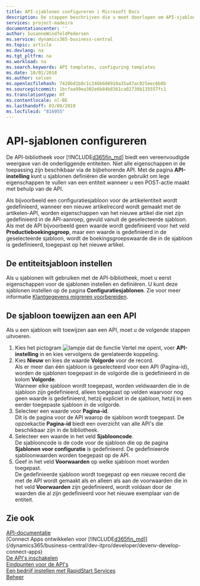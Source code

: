 ```yaml
---
title: API-sjablonen configureren | Microsoft Docs
description: De stappen beschrijven die u moet doorlopen om API-sjablonen te configureren voor Dynamics 365 Business Central.
services: project-madeira
documentationcenter: ''
author: SusanneWindfeldPedersen
ms.service: dynamics365-business-central
ms.topic: article
ms.devlang: na
ms.tgt_pltfrm: na
ms.workload: na
ms.search.keywords: API templates, configuring templates
ms.date: 10/01/2018
ms.author: solsen
ms.openlocfilehash: 7420bd1b8c1c246b608910a35a47ac025eec6b8b
ms.sourcegitcommit: 1bcfaa99ea302e6b84b8361ca02730b135557fc1
ms.translationtype: HT
ms.contentlocale: nl-BE
ms.lasthandoff: 03/08/2019
ms.locfileid: "816955"
---
```

# <a name="configuring-api-templates"></a>API-sjablonen configureren
De API-bibliotheek voor [!INCLUDE[d365fin_md](includes/d365fin_md.md)] biedt een vereenvoudigde weergave van de onderliggende entiteiten. Niet alle eigenschappen in de toepassing zijn beschikbaar via de bijbehorende API. Met de pagina **API-instelling** kunt u sjablonen definiëren die worden gebruikt om lege eigenschappen te vullen van een entiteit wanneer u een POST-actie maakt met behulp van de API. 

Als bijvoorbeeld een configuratiesjabloon voor de artikelentiteit wordt gedefinieerd, wanneer een nieuwe artikelrecord wordt gemaakt met de artikelen-API, worden eigenschappen van het nieuwe artikel die niet zijn gedefinieerd in de API-aanroep, gevuld vanuit de geselecteerde sjabloon. Als met de API bijvoorbeeld geen waarde wordt gedefinieerd voor het veld **Productieboekingsgroep**, maar een waarde is gedefinieerd in de geselecteerde sjabloon, wordt de boekingsgroepswaarde die in de sjabloon is gedefinieerd, toegepast op het nieuwe artikel. 

## <a name="setting-up-the-entity-template"></a>De entiteitsjabloon instellen
Als u sjablonen wilt gebruiken met de API-bibliotheek, moet u eerst eigenschappen voor de sjablonen instellen en definiëren. U kunt deze sjablonen instellen op de pagina **Configuratiesjablonen**. Zie voor meer informatie [Klantgegevens migreren voorbereiden](admin-use-templates-to-prepare-customer-data-for-migration.md). 

## <a name="assign-the-template-to-an-api"></a>De sjabloon toewijzen aan een API

Als u een sjabloon wilt toewijzen aan een API, moet u de volgende stappen uitvoeren.

1. Kies het pictogram ![lampje dat de functie Vertel me opent](media/ui-search/search_small.png "Vertel me wat u wilt doen"), voer **API-instelling** in en kies vervolgens de gerelateerde koppeling.
2. Kies **Nieuw** en kies de waarde **Volgorde** voor de record.  
Als er meer dan één sjabloon is geselecteerd voor een API (Pagina-id), worden de sjablonen toegepast in de volgorde die is gedefinieerd in de kolom **Volgorde**.   
Wanneer elke sjabloon wordt toegepast, worden veldwaarden die in de sjabloon zijn gedefinieerd, alleen toegepast op velden waarvoor nog geen waarde is gedefinieerd, hetzij expliciet in de sjabloon, hetzij in een eerder toegepaste sjabloon in de volgorde. 
3. Selecteer een waarde voor **Pagina-id**.  
Dit is de pagina voor de API waarop de sjabloon wordt toegepast. De opzoekactie **Pagina-id** biedt een overzicht van alle API's die beschikbaar zijn in de bibliotheek.
4. Selecteer een waarde in het veld **Sjablooncode**.  
De sjablooncode is de code voor de sjabloon die op de pagina **Sjablonen voor configuratie** is gedefinieerd. De gedefinieerde sjabloonwaarden worden toegepast op de API. 
5. Geef in het veld **Voorwaarden** op welke sjabloon moet worden toegepast.  
De gedefinieerde sjabloon wordt toegepast op een nieuwe record die met de API wordt gemaakt als en alleen als aan de voorwaarden die in het veld **Voorwaarden** zijn gedefinieerd, wordt voldaan door de waarden die al zijn gedefinieerd voor het nieuwe exemplaar van de entiteit.

## <a name="see-also"></a>Zie ook
[API-documentatie](/dynamics-nav/fin-graph)  
[Connect Apps ontwikkelen voor [!INCLUDE[d365fin_md](includes/d365fin_md.md)]](/dynamics365/business-central/dev-itpro/developer/devenv-develop-connect-apps)  
[De API's inschakelen](/dynamics-nav/enabling-apis-for-dynamics-nav)  
[Eindpunten voor de API's](/dynamics-nav/endpoints-apis-for-dynamics)  
[Een bedrijf instellen met RapidStart Services](admin-set-up-a-company-with-rapidstart.md)  
[Beheer](admin-setup-and-administration.md)